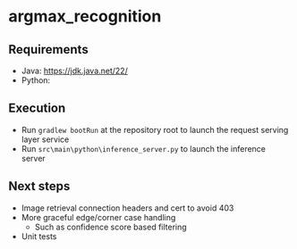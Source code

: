 # argmax_recognition

## Requirements
- Java: https://jdk.java.net/22/
- Python: 

## Execution
- Run `gradlew bootRun` at the repository root to launch the request serving layer service
- Run `src\main\python\inference_server.py` to launch the inference server

## Next steps
- Image retrieval connection headers and cert to avoid 403
- More graceful edge/corner case handling
    - Such as confidence score based filtering
- Unit tests
